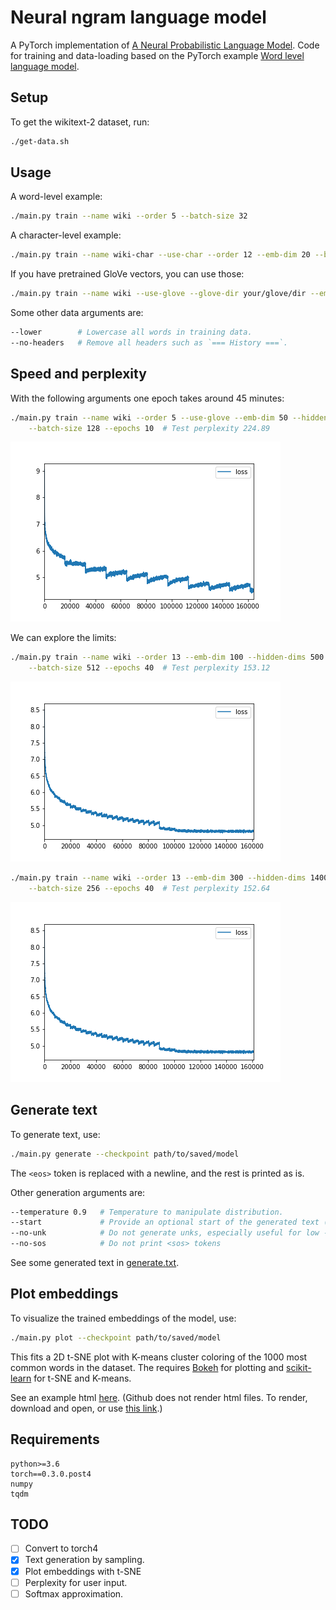 # Neural ngram language model
A PyTorch implementation of [A Neural Probabilistic Language Model](http://www.jmlr.org/papers/volume3/bengio03a/bengio03a.pdf). Code for training and data-loading based on the PyTorch example [Word level language model](https://github.com/pytorch/examples/tree/master/word_language_model).

## Setup
To get the wikitext-2 dataset, run:
```bash
./get-data.sh
```

## Usage
A word-level example:
```bash
./main.py train --name wiki --order 5 --batch-size 32
```

A character-level example:
```bash
./main.py train --name wiki-char --use-char --order 12 --emb-dim 20 --batch-size 1024
```

If you have pretrained GloVe vectors, you can use those:
```bash
./main.py train --name wiki --use-glove --glove-dir your/glove/dir --emb-dim 50
```

Some other data arguments are:
```bash
--lower        # Lowercase all words in training data.
--no-headers   # Remove all headers such as `=== History ===`.
```

## Speed and perplexity
With the following arguments one epoch takes around 45 minutes:
```bash
./main.py train --name wiki --order 5 --use-glove --emb-dim 50 --hidden-dims 100 \
    --batch-size 128 --epochs 10  # Test perplexity 224.89
```
![loss](https://github.com/daandouwe/neural-ngram/blob/master/plots/losses-small-model.png)

We can explore the limits:
```bash
./main.py train --name wiki --order 13 --emb-dim 100 --hidden-dims 500 \
    --batch-size 512 --epochs 40  # Test perplexity 153.12
```
![loss](https://github.com/daandouwe/neural-ngram/blob/master/plots/losses-medium-model.png)

```bash
./main.py train --name wiki --order 13 --emb-dim 300 --hidden-dims 1400 \
    --batch-size 256 --epochs 40  # Test perplexity 152.64
```
![loss](https://github.com/daandouwe/neural-ngram/blob/master/plots/losses-medium-model.png)


## Generate text
To generate text, use:
```bash
./main.py generate --checkpoint path/to/saved/model
```
The `<eos>` token is replaced with a newline, and the rest is printed as is.

Other generation arguments are:
```bash
--temperature 0.9   # Temperature to manipulate distribution.
--start             # Provide an optional start of the generated text (can be longer than order)
--no-unk            # Do not generate unks, especially useful for low --temperature.
--no-sos            # Do not print <sos> tokens
```

See some generated text in [generate.txt](https://github.com/daandouwe/neural-ngram/blob/master/generated.txt).

## Plot embeddings
To visualize the trained embeddings of the model, use:
```bash
./main.py plot --checkpoint path/to/saved/model
```
This fits a 2D t-SNE plot with K-means cluster coloring of the 1000 most common words in the dataset. The requires [Bokeh](https://bokeh.pydata.org/en/latest/) for plotting and [scikit-learn](http://scikit-learn.org/stable/index.html) for t-SNE and K-means.

See an example html [here](https://github.com/daandouwe/neural-ngram/blob/master/plots/wiki.tsne.html). (Github does not render html files. To render, download and open, or use [this link](http://htmlpreview.github.com/?https://github.com/daandouwe/neural-ngram/blob/master/plots/wiki.tsne.html).)

## Requirements
```
python>=3.6
torch==0.3.0.post4
numpy
tqdm
```

## TODO
- [ ] Convert to torch4
- [X] Text generation by sampling.
- [X] Plot embeddings with t-SNE
- [ ] Perplexity for user input.
- [ ] Softmax approximation.
